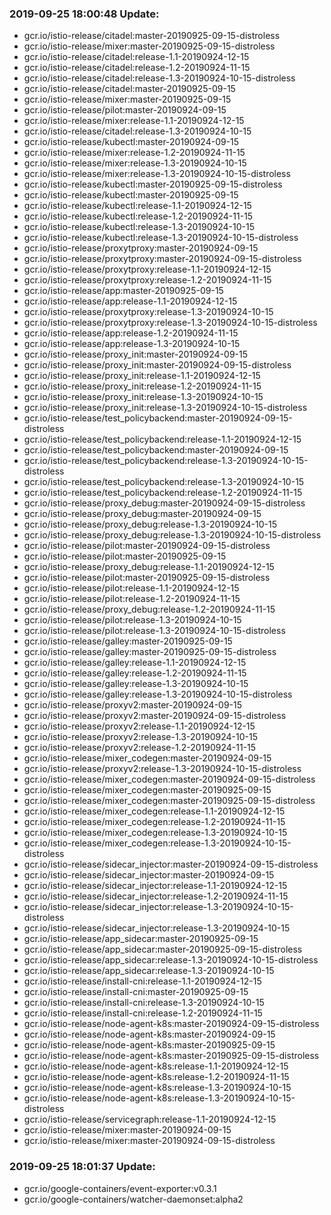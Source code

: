 ### 2019-09-25 18:00:48 Update:

- gcr.io/istio-release/citadel:master-20190925-09-15-distroless
- gcr.io/istio-release/mixer:master-20190925-09-15-distroless
- gcr.io/istio-release/citadel:release-1.1-20190924-12-15
- gcr.io/istio-release/citadel:release-1.2-20190924-11-15
- gcr.io/istio-release/citadel:release-1.3-20190924-10-15-distroless
- gcr.io/istio-release/citadel:master-20190925-09-15
- gcr.io/istio-release/mixer:master-20190925-09-15
- gcr.io/istio-release/pilot:master-20190924-09-15
- gcr.io/istio-release/mixer:release-1.1-20190924-12-15
- gcr.io/istio-release/citadel:release-1.3-20190924-10-15
- gcr.io/istio-release/kubectl:master-20190924-09-15
- gcr.io/istio-release/mixer:release-1.2-20190924-11-15
- gcr.io/istio-release/mixer:release-1.3-20190924-10-15
- gcr.io/istio-release/mixer:release-1.3-20190924-10-15-distroless
- gcr.io/istio-release/kubectl:master-20190925-09-15-distroless
- gcr.io/istio-release/kubectl:master-20190925-09-15
- gcr.io/istio-release/kubectl:release-1.1-20190924-12-15
- gcr.io/istio-release/kubectl:release-1.2-20190924-11-15
- gcr.io/istio-release/kubectl:release-1.3-20190924-10-15
- gcr.io/istio-release/kubectl:release-1.3-20190924-10-15-distroless
- gcr.io/istio-release/proxytproxy:master-20190924-09-15
- gcr.io/istio-release/proxytproxy:master-20190924-09-15-distroless
- gcr.io/istio-release/proxytproxy:release-1.1-20190924-12-15
- gcr.io/istio-release/proxytproxy:release-1.2-20190924-11-15
- gcr.io/istio-release/app:master-20190925-09-15
- gcr.io/istio-release/app:release-1.1-20190924-12-15
- gcr.io/istio-release/proxytproxy:release-1.3-20190924-10-15
- gcr.io/istio-release/proxytproxy:release-1.3-20190924-10-15-distroless
- gcr.io/istio-release/app:release-1.2-20190924-11-15
- gcr.io/istio-release/app:release-1.3-20190924-10-15
- gcr.io/istio-release/proxy_init:master-20190924-09-15
- gcr.io/istio-release/proxy_init:master-20190924-09-15-distroless
- gcr.io/istio-release/proxy_init:release-1.1-20190924-12-15
- gcr.io/istio-release/proxy_init:release-1.2-20190924-11-15
- gcr.io/istio-release/proxy_init:release-1.3-20190924-10-15
- gcr.io/istio-release/proxy_init:release-1.3-20190924-10-15-distroless
- gcr.io/istio-release/test_policybackend:master-20190924-09-15-distroless
- gcr.io/istio-release/test_policybackend:release-1.1-20190924-12-15
- gcr.io/istio-release/test_policybackend:master-20190924-09-15
- gcr.io/istio-release/test_policybackend:release-1.3-20190924-10-15-distroless
- gcr.io/istio-release/test_policybackend:release-1.3-20190924-10-15
- gcr.io/istio-release/test_policybackend:release-1.2-20190924-11-15
- gcr.io/istio-release/proxy_debug:master-20190924-09-15-distroless
- gcr.io/istio-release/proxy_debug:master-20190924-09-15
- gcr.io/istio-release/proxy_debug:release-1.3-20190924-10-15
- gcr.io/istio-release/proxy_debug:release-1.3-20190924-10-15-distroless
- gcr.io/istio-release/pilot:master-20190924-09-15-distroless
- gcr.io/istio-release/pilot:master-20190925-09-15
- gcr.io/istio-release/proxy_debug:release-1.1-20190924-12-15
- gcr.io/istio-release/pilot:master-20190925-09-15-distroless
- gcr.io/istio-release/pilot:release-1.1-20190924-12-15
- gcr.io/istio-release/pilot:release-1.2-20190924-11-15
- gcr.io/istio-release/proxy_debug:release-1.2-20190924-11-15
- gcr.io/istio-release/pilot:release-1.3-20190924-10-15
- gcr.io/istio-release/pilot:release-1.3-20190924-10-15-distroless
- gcr.io/istio-release/galley:master-20190925-09-15
- gcr.io/istio-release/galley:master-20190925-09-15-distroless
- gcr.io/istio-release/galley:release-1.1-20190924-12-15
- gcr.io/istio-release/galley:release-1.2-20190924-11-15
- gcr.io/istio-release/galley:release-1.3-20190924-10-15
- gcr.io/istio-release/galley:release-1.3-20190924-10-15-distroless
- gcr.io/istio-release/proxyv2:master-20190924-09-15
- gcr.io/istio-release/proxyv2:master-20190924-09-15-distroless
- gcr.io/istio-release/proxyv2:release-1.1-20190924-12-15
- gcr.io/istio-release/proxyv2:release-1.3-20190924-10-15
- gcr.io/istio-release/proxyv2:release-1.2-20190924-11-15
- gcr.io/istio-release/mixer_codegen:master-20190924-09-15
- gcr.io/istio-release/proxyv2:release-1.3-20190924-10-15-distroless
- gcr.io/istio-release/mixer_codegen:master-20190924-09-15-distroless
- gcr.io/istio-release/mixer_codegen:master-20190925-09-15
- gcr.io/istio-release/mixer_codegen:master-20190925-09-15-distroless
- gcr.io/istio-release/mixer_codegen:release-1.1-20190924-12-15
- gcr.io/istio-release/mixer_codegen:release-1.2-20190924-11-15
- gcr.io/istio-release/mixer_codegen:release-1.3-20190924-10-15
- gcr.io/istio-release/mixer_codegen:release-1.3-20190924-10-15-distroless
- gcr.io/istio-release/sidecar_injector:master-20190924-09-15-distroless
- gcr.io/istio-release/sidecar_injector:master-20190924-09-15
- gcr.io/istio-release/sidecar_injector:release-1.1-20190924-12-15
- gcr.io/istio-release/sidecar_injector:release-1.2-20190924-11-15
- gcr.io/istio-release/sidecar_injector:release-1.3-20190924-10-15-distroless
- gcr.io/istio-release/sidecar_injector:release-1.3-20190924-10-15
- gcr.io/istio-release/app_sidecar:master-20190925-09-15
- gcr.io/istio-release/app_sidecar:master-20190925-09-15-distroless
- gcr.io/istio-release/app_sidecar:release-1.3-20190924-10-15-distroless
- gcr.io/istio-release/app_sidecar:release-1.3-20190924-10-15
- gcr.io/istio-release/install-cni:release-1.1-20190924-12-15
- gcr.io/istio-release/install-cni:master-20190925-09-15
- gcr.io/istio-release/install-cni:release-1.3-20190924-10-15
- gcr.io/istio-release/install-cni:release-1.2-20190924-11-15
- gcr.io/istio-release/node-agent-k8s:master-20190924-09-15-distroless
- gcr.io/istio-release/node-agent-k8s:master-20190924-09-15
- gcr.io/istio-release/node-agent-k8s:master-20190925-09-15
- gcr.io/istio-release/node-agent-k8s:master-20190925-09-15-distroless
- gcr.io/istio-release/node-agent-k8s:release-1.1-20190924-12-15
- gcr.io/istio-release/node-agent-k8s:release-1.2-20190924-11-15
- gcr.io/istio-release/node-agent-k8s:release-1.3-20190924-10-15
- gcr.io/istio-release/node-agent-k8s:release-1.3-20190924-10-15-distroless
- gcr.io/istio-release/servicegraph:release-1.1-20190924-12-15
- gcr.io/istio-release/mixer:master-20190924-09-15
- gcr.io/istio-release/mixer:master-20190924-09-15-distroless
### 2019-09-25 18:01:37 Update:

- gcr.io/google-containers/event-exporter:v0.3.1
- gcr.io/google-containers/watcher-daemonset:alpha2
